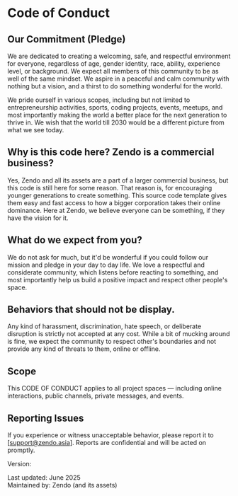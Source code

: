 # Code of Conduct

## Our Commitment (Pledge)

We are dedicated to creating a welcoming, safe, and respectful environment for everyone, regardless of age, gender identity, race, ability, experience level, or background. We expect all members of this community to be as well of the same mindset. We aspire in a peaceful and calm community with nothing but a vision, and a thirst to do something wonderful for the world.

We pride ourself in various scopes, including but not limited to entrepreneurship activities, sports, coding projects, events, meetups, and most importantly making the world a better place for the next generation to thrive in. We wish that the world till 2030 would be a different picture from what we see today.

## Why is this code here? Zendo is a commercial business?

Yes, Zendo and all its assets are a part of a larger commercial business, but this code is still here for some reason. That reason is, for encouraging younger generations to create something. This source code template gives them easy and fast access to how a bigger corporation takes their online dominance. Here at Zendo, we believe everyone can be something, if they have the vision for it.

## What do we expect from you?

We do not ask for much, but it'd be wonderful if you could follow our mission and pledge in your day to day life.
We love a respectful and considerate community, which listens before reacting to something, and most importantly help us build a positive impact and respect other people's space.

## Behaviors that should not be display.

Any kind of harassment, discrimination, hate speech, or deliberate disruption is strictly not accepted at any cost. While a bit of mucking around is fine, we expect the community to respect other's boundaries and not provide any kind of threats to them, online or offline.

## Scope

This CODE OF CONDUCT applies to all project spaces — including online interactions, public channels, private messages, and events.

## Reporting Issues

If you experience or witness unacceptable behavior, please report it to [support@zendo.asia]. Reports are confidential and will be acted on promptly.

Version:

Last updated: June 2025  
Maintained by: Zendo (and its assets)
